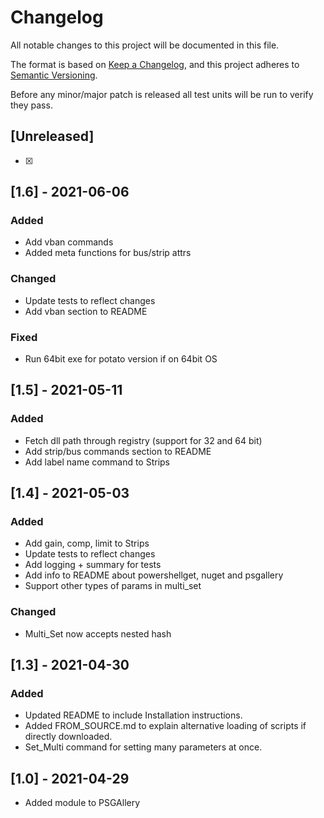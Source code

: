 # Changelog
All notable changes to this project will be documented in this file.

The format is based on [Keep a Changelog](https://keepachangelog.com/en/1.0.0/),
and this project adheres to [Semantic Versioning](https://semver.org/spec/v2.0.0.html).

Before any minor/major patch is released all test units will be run to verify they pass.

## [Unreleased]
- [x]

## [1.6] - 2021-06-06
### Added
- Add vban commands
- Added meta functions for bus/strip attrs

### Changed
- Update tests to reflect changes
- Add vban section to README

### Fixed
- Run 64bit exe for potato version if on 64bit OS

## [1.5] - 2021-05-11
### Added
- Fetch dll path through registry (support for 32 and 64 bit)
- Add strip/bus commands section to README
- Add label name command to Strips

## [1.4] - 2021-05-03
### Added
- Add gain, comp, limit to Strips
- Update tests to reflect changes
- Add logging + summary for tests
- Add info to README about powershellget, nuget and psgallery
- Support other types of params in multi_set

### Changed
- Multi_Set now accepts nested hash

## [1.3] - 2021-04-30
### Added
- Updated README to include Installation instructions.
- Added FROM_SOURCE.md to explain alternative loading of scripts if directly
downloaded.
- Set_Multi command for setting many parameters at once.


## [1.0] - 2021-04-29
- Added module to PSGAllery
